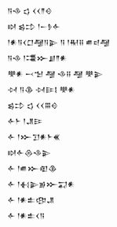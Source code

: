 <div class='block'>
<div class='line'>𒀀𒈾 𒌓 𒌋𒌋𒈫𒄰</div>
<div class='line'>𒊭 𒌗𒄞 𒁹𒀸𒊩𒅆</div>
<div class='line'>𒁹𒀭𒀀𒌋𒆸𒆷𒀀𒉌 𒀀 𒁹𒊑𒍝 𒌑𒁀𒆷</div>
<div class='line'>𒀀𒈾 𒁹𒃮𒁍𒋗𒈫𒀭</div>
<div class='line'>𒋧𒀭 𒁁𒈠 𒆷 𒈾𒍝 𒆷 𒋧𒉌</div>
<div class='line'>𒀴 𒀀𒆠 𒀴𒄿𒋙 𒋧𒀭</div>
<div class='line'>𒌗𒄞 𒌓 𒌋𒌋𒐋𒄰</div>
<div class='line'>𒅆𒈨 𒁹𒂗𒄿</div>
<div class='line'>𒅆 𒁹𒁍𒋛𒀭𒈨𒌍</div>
<div class='line'>𒊭𒅆𒁲𒈾𒉌</div>
<div class='line'>𒅆 𒁹𒌑𒁍𒊏𒆠</div>
<div class='line'>𒅆 𒁹𒈬𒉌𒂊𒁍𒍑𒀭</div>
<div class='line'>𒅆 𒁹𒀭𒉺𒂦𒂗</div>
<div class='line'>𒅆 𒁹𒀭𒉺𒌋𒀀</div>
</div>